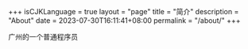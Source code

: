 +++
isCJKLanguage = true
layout = "page"
title = "简介"
description = "About"
date = 2023-07-30T16:11:41+08:00
permalink = "/about/"
+++

广州的一个普通程序员

